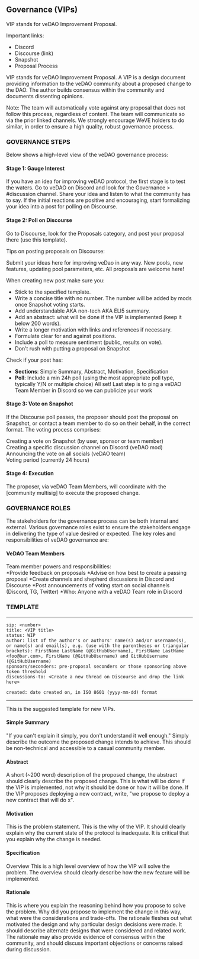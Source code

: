 ## Governance (VIPs)
VIP stands for veDAO Improvement Proposal.

Important links:

* Discord
* ​Discourse (link)
* ​Snapshot​
* Proposal Process

VIP stands for veDAO Improvement Proposal. A VIP is a design document providing information to the veDAO community about a proposed change to the DAO. The author builds consensus within the community and documents dissenting opinions.

Note: The team will automatically vote against any proposal that does not follow this process, regardless of content. The team will communicate so via the prior linked channels. We strongly encourage WeVE holders to do similar, in order to ensure a high quality, robust governance process.


### GOVERNANCE STEPS

Below shows a high-level view of the veDAO governance process:
 
#### **Stage 1: Gauge Interest**
If you have an idea for improving veDAO protocol, the first stage is to test the waters. Go to veDAO on Discord and look for the Governance > #discussion channel. Share your idea and listen to what the community has to say.
If the initial reactions are positive and encouraging, start formalizing your idea into a post for polling on Discourse.

#### **Stage 2: Poll on Discourse**
Go to Discourse, look for the Proposals category, and post your proposal there (use this template).
 
Tips on posting proposals on Discourse: 

Submit your ideas here for improving veDao in any way. New pools, new features, updating pool parameters, etc. All proposals are welcome here!

When creating new post make sure you:

* Stick to the specified template.
* Write a concise title with no number. The number will be added by mods once Snapshot voting starts.
* Add understandable AKA non-tech AKA ELI5 summary.
* Add an abstract: what will be done if the VIP is implemented (keep it below 200 words).
* Write a longer motivation with links and references if necessary.
* Formulate clear for and against positions.
* Include a poll to measure sentiment (public, results on vote).
* Don’t rush with putting a proposal on Snapshot

Check if your post has:

* **Sections**: Simple Summary, Abstract, Motivation, Specification
* **Poll**: Include a min 24h poll (using the most appropriate poll type, typically Y/N or multiple choice)
All set! Last step is to ping a veDAO Team Member in Discord so we can publicize your work

#### **Stage 3: Vote on Snapshot**
If the Discourse poll passes, the proposer should post the proposal on Snapshot, or contact a team member to do so on their behalf, in the correct format. The voting process comprises:

Creating a vote on Snapshot (by user, sponsor or team member)  
Creating a specific discussion channel on Discord (veDAO mod)  
Announcing the vote on all socials (veDAO team)  
Voting period (currently 24 hours)

#### **Stage 4: Execution**
The proposer, via veDAO Team Members, will coordinate with the [community multisig] to execute the proposed change.

### GOVERNANCE ROLES

The stakeholders for the governance process can be both internal and external. Various governance roles exist to ensure the stakeholders engage in delivering the type of value desired or expected. The key roles and responsibilities of veDAO governance are:  

#### VeDAO Team Members 
Team member powers and responsibilities:  
*Provide feedback on proposals
*Advise on how best to create a passing proposal
*Create channels and shepherd discussions in Discord and Discourse
*Post announcements of voting start on social channels (Discord, TG, Twitter)
*Who: Anyone with a veDAO Team role in Discord


### TEMPLATE
---
```
sip: <number>  
title: <VIP title>  
status: WIP  
author: list of the author's or authors' name(s) and/or username(s), or name(s) and email(s), e.g. (use with the parentheses or triangular brackets): FirstName LastName (@GitHubUsername), FirstName LastName <foo@bar.com>, FirstName (@GitHubUsername) and GitHubUsername (@GitHubUsername)  
sponsors/seconders: pre-proposal seconders or those sponsoring above token threshold 
discussions-to: <Create a new thread on Discourse and drop the link here>  
  
created: date created on, in ISO 8601 (yyyy-mm-dd) format

```
---
This is the suggested template for new VIPs. 

#### Simple Summary

"If you can't explain it simply, you don't understand it well enough." Simply describe the outcome the proposed change intends to achieve. This should be non-technical and accessible to a casual community member.

#### Abstract
A short (~200 word) description of the proposed change, the abstract should clearly describe the proposed change. This is what will be done if the VIP is implemented, not why it should be done or how it will be done. If the VIP proposes deploying a new contract, write, "we propose to deploy a new contract that will do x".

#### Motivation
This is the problem statement. This is the why of the VIP. It should clearly explain why the current state of the protocol is inadequate. It is critical that you explain why the change is needed.

#### Specification
Overview
This is a high level overview of how the VIP will solve the problem. The overview should clearly describe how the new feature will be implemented.

#### Rationale
This is where you explain the reasoning behind how you propose to solve the problem. Why did you propose to implement the change in this way, what were the considerations and trade-offs. The rationale fleshes out what motivated the design and why particular design decisions were made. It should describe alternate designs that were considered and related work. The rationale may also provide evidence of consensus within the community, and should discuss important objections or concerns raised during discussion.
